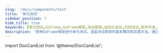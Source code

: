 ```yaml
---
slug: '/docs/components/test'
title: '单元测试'
sidebar_position: 7
hide_title: true
keywords: [单元测试,GoFrame,GoFrame框架,测试框架,自动化测试,代码测试,软件开发,开发工具,性能优化,错误检测]
description: '使用GoFrame框架进行单元测试，涵盖测试框架的基本概念和实践方法。通过使用自动化测试工具和技术，开发者可以有效地提高代码质量和软件性能，并在软件开发过程中及时检测和纠正错误。本文档旨在帮助开发者充分利用GoFrame框架进行高效的单元测试。'
---
```


import DocCardList from '@theme/DocCardList';

<DocCardList />